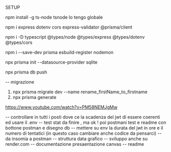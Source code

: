 SETUP

npm install -g ts-node
tsnode lo tengo globale

npm i express dotenv cors express-validator @prisma/client

npm i -D typescript @types/node @types/express @types/dotenv @types/cors

npm i --save-dev prisma esbuild-register nodemon

npx prisma init --datasource-provider sqlite

npx prisma db push

-- migrazione

1. npx prisma migrate dev --name rename_firstName_to_firstname
2. npx prisma generate

https://www.youtube.com/watch?v=PM58NEMJgMw

-- controllare in tutti i posti dove ce la scadenza del jwt di essere coerenti ed usare il .env
-- test stat da finire , ma ok ! poi postmani test e readme con bottone postman e disegno db
-- mettere su env la durata del jwt in ore e il numero di tentatici (in questo caso cambiare anche codice da pensarci)
-- da insomia a postman
-- struttura data grafico
-- sviluppo anche su render.com
-- documentazione presaentazione canvas
-- readme
